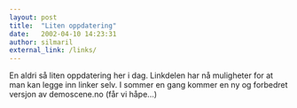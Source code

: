 ```yaml
---
layout: post
title:  "Liten oppdatering"
date:   2002-04-10 14:23:31
author: silmaril
external_link: /links/
---
```

En aldri så liten oppdatering her i dag. Linkdelen har nå muligheter for
at man kan legge inn linker selv. I sommer en gang kommer en ny og
forbedret versjon av demoscene.no (får vi håpe...)


